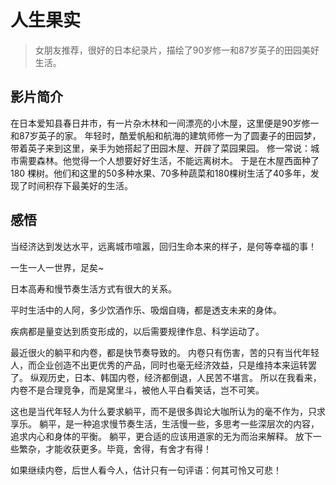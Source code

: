 # 人生果实
> 女朋友推荐，很好的日本纪录片，描绘了90岁修一和87岁英子的田园美好生活。

## 影片简介
在日本爱知县春日井市，有一片杂木林和一间漂亮的小木屋，这里便是90岁修一和87岁英子的家。
年轻时，酷爱帆船和航海的建筑师修一为了圆妻子的田园梦，带着英子来到这里，亲手为她搭起了田园木屋、开辟了菜园果园。
修一常说：城市需要森林。他觉得一个人想要好好生活，不能远离树木。
于是在木屋西面种了180 棵树。他们和这里的50多种水果、70多种蔬菜和180棵树生活了40多年，发现了时间积存下最美好的生活。

## 感悟
当经济达到发达水平，远离城市喧嚣，回归生命本来的样子，是何等幸福的事！

一生一人一世界，足矣~

日本高寿和慢节奏生活方式有很大的关系。

平时生活中的人阿，多少饮酒作乐、吸烟自嗨，都是透支未来的身体。 

疾病都是量变达到质变形成的，以后需要规律作息、科学运动了。

最近很火的躺平和内卷，都是快节奏导致的。
内卷只有伤害，苦的只有当代年轻人，而企业创造不出更优秀的产品，同时也毫无经济效益，只是维持本来运转罢了。
纵观历史，日本、韩国内卷，经济都倒退，人民苦不堪言。
所以在我看来，内卷不是合理竞争，而是窝里斗，被他人平白看笑话，岂不可笑。

这也是当代年轻人为什么要求躺平，而不是很多舆论大咖所认为的毫不作为，只求享乐。
躺平，是一种追求慢节奏生活，生活慢一些，多思考一些深层次的内容，追求内心和身体的平衡。
躺平，更合适的应该用道家的无为而治来解释。
放下一些繁杂，才能收获更多。毕竟，舍得，有舍才有得！

如果继续内卷，后世人看今人，估计只有一句评语：何其可怜又可悲！
